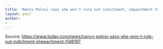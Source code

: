 ```yaml
---
title: 'Nancy Pelosi says she won’t rule out indictment, impeachment for Trump'
layout: post
author:
-
---
```




Source: https://www.today.com/news/nancy-pelosi-says-she-won-t-rule-out-indictment-impeachment-t146197
